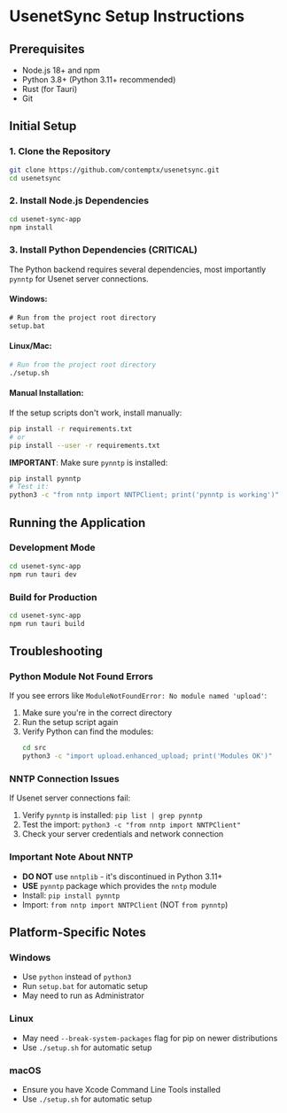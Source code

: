 # UsenetSync Setup Instructions

## Prerequisites
- Node.js 18+ and npm
- Python 3.8+ (Python 3.11+ recommended)
- Rust (for Tauri)
- Git

## Initial Setup

### 1. Clone the Repository
```bash
git clone https://github.com/contemptx/usenetsync.git
cd usenetsync
```

### 2. Install Node.js Dependencies
```bash
cd usenet-sync-app
npm install
```

### 3. Install Python Dependencies (CRITICAL)

The Python backend requires several dependencies, most importantly `pynntp` for Usenet server connections.

#### Windows:
```cmd
# Run from the project root directory
setup.bat
```

#### Linux/Mac:
```bash
# Run from the project root directory
./setup.sh
```

#### Manual Installation:
If the setup scripts don't work, install manually:
```bash
pip install -r requirements.txt
# or
pip install --user -r requirements.txt
```

**IMPORTANT**: Make sure `pynntp` is installed:
```bash
pip install pynntp
# Test it:
python3 -c "from nntp import NNTPClient; print('pynntp is working')"
```

## Running the Application

### Development Mode
```bash
cd usenet-sync-app
npm run tauri dev
```

### Build for Production
```bash
cd usenet-sync-app
npm run tauri build
```

## Troubleshooting

### Python Module Not Found Errors
If you see errors like `ModuleNotFoundError: No module named 'upload'`:
1. Make sure you're in the correct directory
2. Run the setup script again
3. Verify Python can find the modules:
   ```bash
   cd src
   python3 -c "import upload.enhanced_upload; print('Modules OK')"
   ```

### NNTP Connection Issues
If Usenet server connections fail:
1. Verify `pynntp` is installed: `pip list | grep pynntp`
2. Test the import: `python3 -c "from nntp import NNTPClient"`
3. Check your server credentials and network connection

### Important Note About NNTP
- **DO NOT** use `nntplib` - it's discontinued in Python 3.11+
- **USE** `pynntp` package which provides the `nntp` module
- Install: `pip install pynntp`
- Import: `from nntp import NNTPClient` (NOT `from pynntp`)

## Platform-Specific Notes

### Windows
- Use `python` instead of `python3`
- Run `setup.bat` for automatic setup
- May need to run as Administrator

### Linux
- May need `--break-system-packages` flag for pip on newer distributions
- Use `./setup.sh` for automatic setup

### macOS
- Ensure you have Xcode Command Line Tools installed
- Use `./setup.sh` for automatic setup